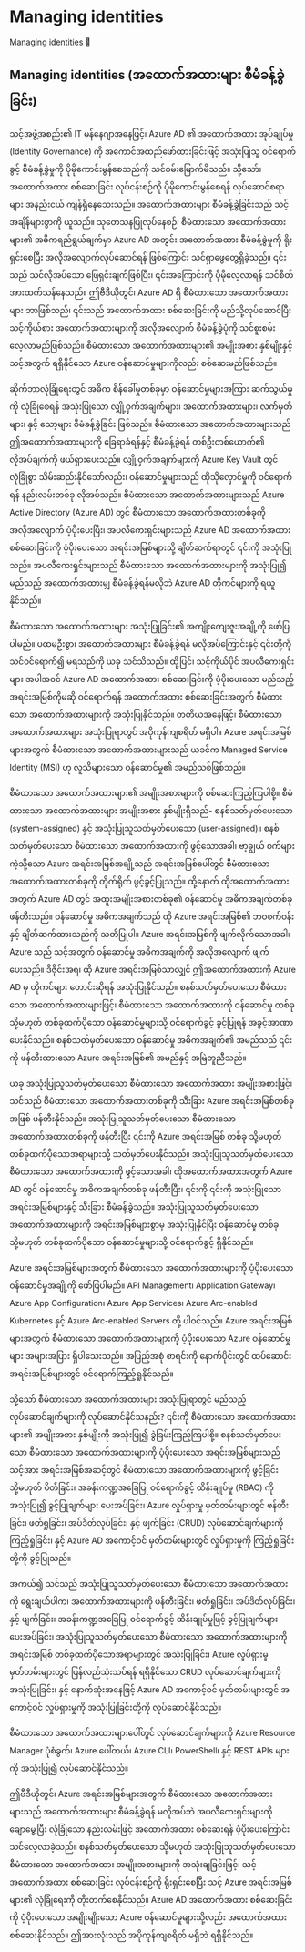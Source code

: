 # Managing identities

[Managing identities 🔗](https://www.coursera.org/learn/cybersecurity-identity-and-access-solutions-with-azure-ad/lecture/DLeST/managing-identities)

## Managing identities (အထောက်အထားများ စီမံခန့်ခွဲခြင်း)

သင့်အဖွဲ့အစည်း၏ IT မန်နေဂျာအနေဖြင့်၊ Azure AD ၏ အထောက်အထား အုပ်ချုပ်မှု (Identity Governance) ကို အကောင်အထည်ဖော်ထားခြင်းဖြင့် အသုံးပြုသူ ဝင်ရောက်ခွင့် စီမံခန့်ခွဲမှုကို ပိုမိုကောင်းမွန်စေသည်ကို သင်ဝမ်းမြောက်မိသည်။ သို့သော်၊ အထောက်အထား စစ်ဆေးခြင်း လုပ်ငန်းစဉ်ကို ပိုမိုကောင်းမွန်စေရန် လုပ်ဆောင်စရာများ အနည်းငယ် ကျန်ရှိနေသေးသည်။ အထောက်အထားများ စီမံခန့်ခွဲခြင်းသည် သင့်အချိန်များစွာကို ယူသည်။ သုတေသနပြုလုပ်နေစဉ်၊ စီမံထားသော အထောက်အထားများ၏ အဓိကရည်ရွယ်ချက်မှာ Azure AD အတွင်း အထောက်အထား စီမံခန့်ခွဲမှုကို ရိုးရှင်းစေပြီး အလိုအလျောက်လုပ်ဆောင်ရန် ဖြစ်ကြောင်း သင်ရှာဖွေတွေ့ရှိခဲ့သည်။ ၎င်းသည် သင်လိုအပ်သော ဖြေရှင်းချက်ဖြစ်ပြီး၊ ၎င်းအကြောင်းကို ပိုမိုလေ့လာရန် သင်စိတ်အားထက်သန်နေသည်။ ဤဗီဒီယိုတွင်၊ Azure AD ရှိ စီမံထားသော အထောက်အထားများ ဘာဖြစ်သည်၊ ၎င်းသည် အထောက်အထား စစ်ဆေးခြင်းကို မည်သို့လုပ်ဆောင်ပြီး သင့်ကိုယ်စား အထောက်အထားများကို အလိုအလျောက် စီမံခန့်ခွဲပုံကို သင်စူးစမ်းလေ့လာမည်ဖြစ်သည်။ စီမံထားသော အထောက်အထားများ၏ အမျိုးအစား နှစ်မျိုးနှင့် သင့်အတွက် ရရှိနိုင်သော Azure ဝန်ဆောင်မှုများကိုလည်း စစ်ဆေးမည်ဖြစ်သည်။

ဆိုက်ဘာလုံခြုံရေးတွင် အဓိက စိန်ခေါ်မှုတစ်ခုမှာ ဝန်ဆောင်မှုများအကြား ဆက်သွယ်မှုကို လုံခြုံစေရန် အသုံးပြုသော လျှို့ဝှက်အချက်များ၊ အထောက်အထားများ၊ လက်မှတ်များ၊ နှင့် သော့များ စီမံခန့်ခွဲခြင်း ဖြစ်သည်။ စီမံထားသော အထောက်အထားများသည် ဤအထောက်အထားများကို ခြေရာခံရန်နှင့် စီမံခန့်ခွဲရန် တစ်ဦးတစ်ယောက်၏ လိုအပ်ချက်ကို ဖယ်ရှားပေးသည်။ လျှို့ဝှက်အချက်များကို Azure Key Vault တွင် လုံခြုံစွာ သိမ်းဆည်းနိုင်သော်လည်း၊ ဝန်ဆောင်မှုများသည် ထိုသိုလှောင်မှုကို ဝင်ရောက်ရန် နည်းလမ်းတစ်ခု လိုအပ်သည်။ စီမံထားသော အထောက်အထားများသည် Azure Active Directory (Azure AD) တွင် စီမံထားသော အထောက်အထားတစ်ခုကို အလိုအလျောက် ပံ့ပိုးပေးပြီး၊ အပလီကေးရှင်းများသည် Azure AD အထောက်အထား စစ်ဆေးခြင်းကို ပံ့ပိုးပေးသော အရင်းအမြစ်များသို့ ချိတ်ဆက်ရာတွင် ၎င်းကို အသုံးပြုသည်။ အပလီကေးရှင်းများသည် စီမံထားသော အထောက်အထားများကို အသုံးပြု၍ မည်သည့် အထောက်အထားမျှ စီမံခန့်ခွဲရန်မလိုဘဲ Azure AD တိုကင်များကို ရယူနိုင်သည်။

စီမံထားသော အထောက်အထားများ အသုံးပြုခြင်း၏ အကျိုးကျေးဇူးအချို့ကို ဖော်ပြပါမည်။ ပထမဦးစွာ၊ အထောက်အထားများ စီမံခန့်ခွဲရန် မလိုအပ်ကြောင်းနှင့် ၎င်းတို့ကို သင်ဝင်ရောက်၍ မရသည်ကို ယခု သင်သိသည်။ ထို့ပြင်၊ သင့်ကိုယ်ပိုင် အပလီကေးရှင်းများ အပါအဝင် Azure AD အထောက်အထား စစ်ဆေးခြင်းကို ပံ့ပိုးပေးသော မည်သည့် အရင်းအမြစ်ကိုမဆို ဝင်ရောက်ရန် အထောက်အထား စစ်ဆေးခြင်းအတွက် စီမံထားသော အထောက်အထားများကို အသုံးပြုနိုင်သည်။ တတိယအနေဖြင့်၊ စီမံထားသော အထောက်အထားများ အသုံးပြုရာတွင် အပိုကုန်ကျစရိတ် မရှိပါ။ Azure အရင်းအမြစ်များအတွက် စီမံထားသော အထောက်အထားများသည် ယခင်က Managed Service Identity (MSI) ဟု လူသိများသော ဝန်ဆောင်မှု၏ အမည်သစ်ဖြစ်သည်။

စီမံထားသော အထောက်အထားများ၏ အမျိုးအစားများကို စစ်ဆေးကြည့်ကြပါစို့။ စီမံထားသော အထောက်အထားများ အမျိုးအစား နှစ်မျိုးရှိသည်- စနစ်သတ်မှတ်ပေးသော (system-assigned) နှင့် အသုံးပြုသူသတ်မှတ်ပေးသော (user-assigned)။ စနစ်သတ်မှတ်ပေးသော စီမံထားသော အထောက်အထားကို ဖွင့်သောအခါ၊ ဗာ့ချွယ် စက်များကဲ့သို့သော Azure အရင်းအမြစ်အချို့သည် အရင်းအမြစ်ပေါ်တွင် စီမံထားသော အထောက်အထားတစ်ခုကို တိုက်ရိုက် ဖွင့်ခွင့်ပြုသည်။ ထို့နောက် ထိုအထောက်အထားအတွက် Azure AD တွင် အထူးအမျိုးအစားတစ်ခု၏ ဝန်ဆောင်မှု အဓိကအချက်တစ်ခု ဖန်တီးသည်။ ဝန်ဆောင်မှု အဓိကအချက်သည် ထို Azure အရင်းအမြစ်၏ ဘဝစက်ဝန်းနှင့် ချိတ်ဆက်ထားသည်ကို သတိပြုပါ။ Azure အရင်းအမြစ်ကို ဖျက်လိုက်သောအခါ၊ Azure သည် သင့်အတွက် ဝန်ဆောင်မှု အဓိကအချက်ကို အလိုအလျောက် ဖျက်ပေးသည်။ ဒီဇိုင်းအရ၊ ထို Azure အရင်းအမြစ်သာလျှင် ဤအထောက်အထားကို Azure AD မှ တိုကင်များ တောင်းဆိုရန် အသုံးပြုနိုင်သည်။ စနစ်သတ်မှတ်ပေးသော စီမံထားသော အထောက်အထားများဖြင့်၊ စီမံထားသော အထောက်အထားကို ဝန်ဆောင်မှု တစ်ခု သို့မဟုတ် တစ်ခုထက်ပိုသော ဝန်ဆောင်မှုများသို့ ဝင်ရောက်ခွင့် ခွင့်ပြုရန် အခွင့်အာဏာ ပေးနိုင်သည်။ စနစ်သတ်မှတ်ပေးသော ဝန်ဆောင်မှု အဓိကအချက်၏ အမည်သည် ၎င်းကို ဖန်တီးထားသော Azure အရင်းအမြစ်၏ အမည်နှင့် အမြဲတူညီသည်။

ယခု အသုံးပြုသူသတ်မှတ်ပေးသော စီမံထားသော အထောက်အထား အမျိုးအစားဖြင့်၊ သင်သည် စီမံထားသော အထောက်အထားတစ်ခုကို သီးခြား Azure အရင်းအမြစ်တစ်ခုအဖြစ် ဖန်တီးနိုင်သည်။ အသုံးပြုသူသတ်မှတ်ပေးသော စီမံထားသော အထောက်အထားတစ်ခုကို ဖန်တီးပြီး ၎င်းကို Azure အရင်းအမြစ် တစ်ခု သို့မဟုတ် တစ်ခုထက်ပိုသောအရာများသို့ သတ်မှတ်ပေးနိုင်သည်။ အသုံးပြုသူသတ်မှတ်ပေးသော စီမံထားသော အထောက်အထားကို ဖွင့်သောအခါ၊ ထိုအထောက်အထားအတွက် Azure AD တွင် ဝန်ဆောင်မှု အဓိကအချက်တစ်ခု ဖန်တီးပြီး၊ ၎င်းကို ၎င်းကို အသုံးပြုသော အရင်းအမြစ်များနှင့် သီးခြား စီမံခန့်ခွဲသည်။ အသုံးပြုသူသတ်မှတ်ပေးသော အထောက်အထားများကို အရင်းအမြစ်များစွာမှ အသုံးပြုနိုင်ပြီး ဝန်ဆောင်မှု တစ်ခု သို့မဟုတ် တစ်ခုထက်ပိုသော ဝန်ဆောင်မှုများသို့ ဝင်ရောက်ခွင့် ရှိနိုင်သည်။

Azure အရင်းအမြစ်များအတွက် စီမံထားသော အထောက်အထားများကို ပံ့ပိုးပေးသော ဝန်ဆောင်မှုအချို့ကို ဖော်ပြပါမည်။ API Management၊ Application Gateway၊ Azure App Configuration၊ Azure App Services၊ Azure Arc-enabled Kubernetes နှင့် Azure Arc-enabled Servers တို့ ပါဝင်သည်။ Azure အရင်းအမြစ်များအတွက် စီမံထားသော အထောက်အထားများကို ပံ့ပိုးပေးသော Azure ဝန်ဆောင်မှုများ အများအပြား ရှိပါသေးသည်။ အပြည့်အစုံ စာရင်းကို နောက်ပိုင်းတွင် ထပ်ဆောင်း အရင်းအမြစ်များတွင် ဝင်ရောက်ကြည့်ရှုနိုင်သည်။

သို့သော် စီမံထားသော အထောက်အထားများ အသုံးပြုရာတွင် မည်သည့် လုပ်ဆောင်ချက်များကို လုပ်ဆောင်နိုင်သနည်း? ၎င်းကို စီမံထားသော အထောက်အထားများ၏ အမျိုးအစား နှစ်မျိုးကို အသုံးပြု၍ ခွဲခြမ်းကြည့်ကြပါစို့။ စနစ်သတ်မှတ်ပေးသော စီမံထားသော အထောက်အထားများကို ပံ့ပိုးပေးသော အရင်းအမြစ်များသည် သင့်အား အရင်းအမြစ်အဆင့်တွင် စီမံထားသော အထောက်အထားများကို ဖွင့်ခြင်း သို့မဟုတ် ပိတ်ခြင်း၊ အခန်းကဏ္ဍအခြေပြု ဝင်ရောက်ခွင့် ထိန်းချုပ်မှု (RBAC) ကို အသုံးပြု၍ ခွင့်ပြုချက်များ ပေးအပ်ခြင်း၊ Azure လှုပ်ရှားမှု မှတ်တမ်းများတွင် ဖန်တီးခြင်း၊ ဖတ်ရှုခြင်း၊ အပ်ဒိတ်လုပ်ခြင်း၊ နှင့် ဖျက်ခြင်း (CRUD) လုပ်ဆောင်ချက်များကို ကြည့်ရှုခြင်း၊ နှင့် Azure AD အကောင့်ဝင် မှတ်တမ်းများတွင် လှုပ်ရှားမှုကို ကြည့်ရှုခြင်းတို့ကို ခွင့်ပြုသည်။

အကယ်၍ သင်သည် အသုံးပြုသူသတ်မှတ်ပေးသော စီမံထားသော အထောက်အထားကို ရွေးချယ်ပါက၊ အထောက်အထားများကို ဖန်တီးခြင်း၊ ဖတ်ရှုခြင်း၊ အပ်ဒိတ်လုပ်ခြင်း၊ နှင့် ဖျက်ခြင်း၊ အခန်းကဏ္ဍအခြေပြု ဝင်ရောက်ခွင့် ထိန်းချုပ်မှုဖြင့် ခွင့်ပြုချက်များ ပေးအပ်ခြင်း၊ အသုံးပြုသူသတ်မှတ်ပေးသော စီမံထားသော အထောက်အထားများကို အရင်းအမြစ် တစ်ခုထက်ပိုသောအရာများတွင် အသုံးပြုခြင်း၊ Azure လှုပ်ရှားမှု မှတ်တမ်းများတွင် ပြန်လည်သုံးသပ်ရန် ရရှိနိုင်သော CRUD လုပ်ဆောင်ချက်များကို အသုံးပြုခြင်း၊ နှင့် နောက်ဆုံးအနေဖြင့် Azure AD အကောင့်ဝင် မှတ်တမ်းများတွင် အကောင့်ဝင် လှုပ်ရှားမှုကို အသုံးပြုခြင်းတို့ကို လုပ်ဆောင်နိုင်သည်။

စီမံထားသော အထောက်အထားများပေါ်တွင် လုပ်ဆောင်ချက်များကို Azure Resource Manager ပုံစံခွက်၊ Azure ပေါ်တယ်၊ Azure CLI၊ PowerShell၊ နှင့် REST APIs များကို အသုံးပြု၍ လုပ်ဆောင်နိုင်သည်။

ဤဗီဒီယိုတွင်၊ Azure အရင်းအမြစ်များအတွက် စီမံထားသော အထောက်အထားများသည် အထောက်အထားများ စီမံခန့်ခွဲရန် မလိုအပ်ဘဲ အပလီကေးရှင်းများကို ချောမွေ့ပြီး လုံခြုံသော နည်းလမ်းဖြင့် အထောက်အထား စစ်ဆေးရန် ပံ့ပိုးပေးကြောင်း သင်လေ့လာခဲ့သည်။ စနစ်သတ်မှတ်ပေးသော သို့မဟုတ် အသုံးပြုသူသတ်မှတ်ပေးသော စီမံထားသော အထောက်အထား အမျိုးအစားများကို အသုံးချခြင်းဖြင့်၊ သင့်အထောက်အထား စစ်ဆေးခြင်း လုပ်ငန်းစဉ်ကို ရိုးရှင်းစေပြီး သင့် Azure အရင်းအမြစ်များ၏ လုံခြုံရေးကို တိုးတက်စေနိုင်သည်။ Azure AD အထောက်အထား စစ်ဆေးခြင်းကို ပံ့ပိုးပေးသော အမျိုးမျိုးသော Azure ဝန်ဆောင်မှုများသို့လည်း အထောက်အထား စစ်ဆေးနိုင်သည်။ ဤအားလုံးသည် အပိုကုန်ကျစရိတ် မရှိဘဲ ရရှိနိုင်သည်။
